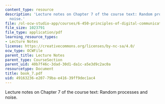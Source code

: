 ```yaml
---
content_type: resource
description: 'Lecture notes on Chapter 7 of the course text: Random processes and
  noise.'
file: /ol-ocw-studio-app/courses/6-450-principles-of-digital-communications-i-fall-2006/49163236e20779bae41639ff9dec1ac4_book_7.pdf
file_size: 1023791
file_type: application/pdf
learning_resource_types:
- Lecture Notes
license: https://creativecommons.org/licenses/by-nc-sa/4.0/
ocw_type: OCWFile
parent_title: Lecture Notes
parent_type: CourseSection
parent_uid: 40b7f46c-3dad-30d1-da1c-a5e3d9c2ac0a
resourcetype: Document
title: book_7.pdf
uid: 49163236-e207-79ba-e416-39ff9dec1ac4
---
```

Lecture notes on Chapter 7 of the course text: Random processes and noise.